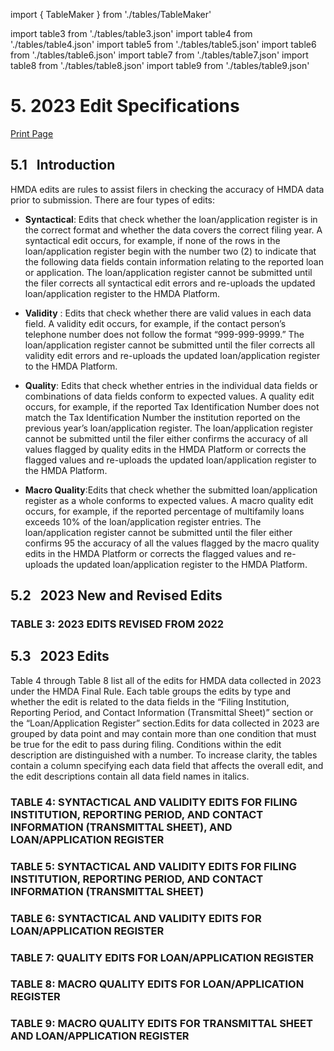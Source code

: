 import { TableMaker } from './tables/TableMaker'

import table3 from './tables/table3.json'
import table4 from './tables/table4.json'
import table5 from './tables/table5.json'
import table6 from './tables/table6.json'
import table7 from './tables/table7.json'
import table8 from './tables/table8.json'
import table9 from './tables/table9.json'

# 5. 2023 Edit Specifications

<a class="printBtn" href="javascript:window.print()" target="_self">
Print Page
</a>

## 5.1 &nbsp; Introduction

HMDA edits are rules to assist filers in checking the accuracy of HMDA data prior to
submission. There are four types of edits:

- **Syntactical**: Edits that check whether the loan/application register is in the correct
format and whether the data covers the correct filing year. A syntactical edit occurs, for
example, if none of the rows in the loan/application register begin with the number two
(2) to indicate that the following data fields contain information relating to the reported
loan or application. The loan/application register cannot be submitted until the filer
corrects all syntactical edit errors and re-uploads the updated loan/application register to
the HMDA Platform.

- **Validity** : Edits that check whether there are valid values in each data field. A validity
edit occurs, for example, if the contact person’s telephone number does not follow the
format “999-999-9999.” The loan/application register cannot be submitted until the filer
corrects all validity edit errors and re-uploads the updated loan/application register to
the HMDA Platform.

- **Quality**: Edits that check whether entries in the individual data fields or combinations of
data fields conform to expected values. A quality edit occurs, for example, if the reported
Tax Identification Number does not match the Tax Identification Number the institution
reported on the previous year’s loan/application register. The loan/application register
cannot be submitted until the filer either confirms the accuracy of all values flagged by
quality edits in the HMDA Platform or corrects the flagged values and re-uploads the
updated loan/application register to the HMDA Platform.

- **Macro Quality**:Edits that check whether the submitted loan/application register as a
whole conforms to expected values. A macro quality edit occurs, for example, if the
reported percentage of multifamily loans exceeds 10% of the loan/application register
entries. The loan/application register cannot be submitted until the filer either confirms 
95
the accuracy of all the values flagged by the macro quality edits in the HMDA Platform or
corrects the flagged values and re-uploads the updated loan/application register to the
HMDA Platform.

## 5.2 &nbsp; 2023 New and Revised Edits 


### TABLE 3: 2023 EDITS REVISED FROM 2022

<TableMaker jsonData={table3} tableNumber='3' tableName='Table 3' />

## 5.3 &nbsp; 2023 Edits
Table 4 through Table 8 list all of the edits for HMDA data collected in 2023 under the HMDA
Final Rule. Each table groups the edits by type and whether the edit is related to the data fields
in the “Filing Institution, Reporting Period, and Contact Information (Transmittal Sheet)”
section or the “Loan/Application Register” section.Edits for data collected in 2023 are grouped
by data point and may contain more than one condition that must be true for the edit to pass
during filing. Conditions within the edit description are distinguished with a number. To
increase clarity, the tables contain a column specifying each data field that affects the overall
edit, and the edit descriptions contain all data field names in italics. 

### TABLE 4: SYNTACTICAL AND VALIDITY EDITS FOR FILING INSTITUTION, REPORTING PERIOD, AND CONTACT INFORMATION (TRANSMITTAL SHEET), AND LOAN/APPLICATION REGISTER

<TableMaker jsonData={table4} tableNumber='4' tableName='Table 4' />

### TABLE 5: SYNTACTICAL AND VALIDITY EDITS FOR FILING INSTITUTION, REPORTING PERIOD, AND CONTACT INFORMATION (TRANSMITTAL SHEET)

<TableMaker jsonData={table5} tableNumber='5' tableName='Table 5' />

### TABLE 6: SYNTACTICAL AND VALIDITY EDITS FOR LOAN/APPLICATION REGISTER

<TableMaker jsonData={table6} tableNumber='6' tableName='Table 6' />

### TABLE 7: QUALITY EDITS FOR LOAN/APPLICATION REGISTER

<TableMaker jsonData={table7} tableNumber='7' tableName='Table 7' />

### TABLE 8: MACRO QUALITY EDITS FOR LOAN/APPLICATION REGISTER

<TableMaker jsonData={table8} tableNumber='8' tableName='Table 8' />

### TABLE 9: MACRO QUALITY EDITS FOR TRANSMITTAL SHEET AND LOAN/APPLICATION REGISTER

<TableMaker jsonData={table9} tableNumber='9' tableName='Table 9' />